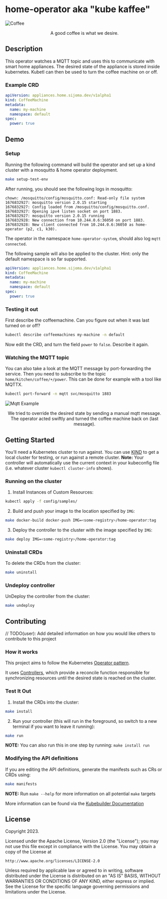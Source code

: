 # home-operator aka "kube kaffee"

![Coffee](docs/coffee.jpg)
<p style="text-align: center;">A good coffee is what we desire.</p>

## Description

This operator watches a MQTT topic and uses this to communicate with smart home appliances. The desired state of the appliance
is stored inside kubernetes. Kubetl can then be used to turn the coffee machine on or off.

### Example CRD
```yaml
apiVersion: appliances.home.sijoma.dev/v1alpha1
kind: CoffeeMachine
metadata:
  name: my-machine
  namespace: default
spec:
  power: true
```

## Demo 

### Setup
Running the following command will build the operator and set up a kind cluster with a mosquitto & home operator deployment.

```bash
make setup-test-env
```

After running, you should see the following logs in mosquitto:

```logs
chown: /mosquitto/config/mosquitto.conf: Read-only file system
1676832927: mosquitto version 2.0.15 starting
1676832927: Config loaded from /mosquitto/config/mosquitto.conf.
1676832927: Opening ipv4 listen socket on port 1883.
1676832927: mosquitto version 2.0.15 running
1676832928: New connection from 10.244.0.6:36050 on port 1883.
1676832928: New client connected from 10.244.0.6:36050 as home-operator (p2, c1, k30).
```                   

The operator in the namespace `home-operator-system`, should also log `mqtt connected`. 

The following sample will also be applied to the cluster. Hint: only the default namespace is so far supported.

```yaml
apiVersion: appliances.home.sijoma.dev/v1alpha1
kind: CoffeeMachine
metadata:
  name: my-machine
  namespace: default
spec:
  power: true
```

### Testing it out

First describe the coffeemachine. Can you figure out when it was last turned on or off?
```bash
kubectl describe coffeemachines my-machine -n default
```

Now edit the CRD, and turn the field `power` to `false`. Describe it again.


### Watching the MQTT topic

You can also take a look at the MQTT message by port-forwarding the service. 
Then you need to subscribe to the topic `home/kitchen/coffee/+/power`. This can be 
done for example with a tool like MQTTX.
```bash
kubectl port-forward -n mqtt svc/mosquitto 1883
```

![Mqtt Example](docs/mqtt-topic.png)
<p style="text-align: center;">We tried to override the desired state by sending a manual mqtt message. The operator acted swiftly and turned the coffee machine back on (last message).</p>



## Getting Started
You’ll need a Kubernetes cluster to run against. You can use [KIND](https://sigs.k8s.io/kind) to get a local cluster for testing, or run against a remote cluster.
**Note:** Your controller will automatically use the current context in your kubeconfig file (i.e. whatever cluster `kubectl cluster-info` shows).

### Running on the cluster
1. Install Instances of Custom Resources:

```sh
kubectl apply -f config/samples/
```

2. Build and push your image to the location specified by `IMG`:

```sh
make docker-build docker-push IMG=<some-registry>/home-operator:tag
```

3. Deploy the controller to the cluster with the image specified by `IMG`:

```sh
make deploy IMG=<some-registry>/home-operator:tag
```

### Uninstall CRDs
To delete the CRDs from the cluster:

```sh
make uninstall
```

### Undeploy controller
UnDeploy the controller from the cluster:

```sh
make undeploy
```

## Contributing
// TODO(user): Add detailed information on how you would like others to contribute to this project

### How it works
This project aims to follow the Kubernetes [Operator pattern](https://kubernetes.io/docs/concepts/extend-kubernetes/operator/).

It uses [Controllers](https://kubernetes.io/docs/concepts/architecture/controller/),
which provide a reconcile function responsible for synchronizing resources until the desired state is reached on the cluster.

### Test It Out
1. Install the CRDs into the cluster:

```sh
make install
```

2. Run your controller (this will run in the foreground, so switch to a new terminal if you want to leave it running):

```sh
make run
```

**NOTE:** You can also run this in one step by running: `make install run`

### Modifying the API definitions
If you are editing the API definitions, generate the manifests such as CRs or CRDs using:

```sh
make manifests
```

**NOTE:** Run `make --help` for more information on all potential `make` targets

More information can be found via the [Kubebuilder Documentation](https://book.kubebuilder.io/introduction.html)

## License

Copyright 2023.

Licensed under the Apache License, Version 2.0 (the "License");
you may not use this file except in compliance with the License.
You may obtain a copy of the License at

    http://www.apache.org/licenses/LICENSE-2.0

Unless required by applicable law or agreed to in writing, software
distributed under the License is distributed on an "AS IS" BASIS,
WITHOUT WARRANTIES OR CONDITIONS OF ANY KIND, either express or implied.
See the License for the specific language governing permissions and
limitations under the License.
